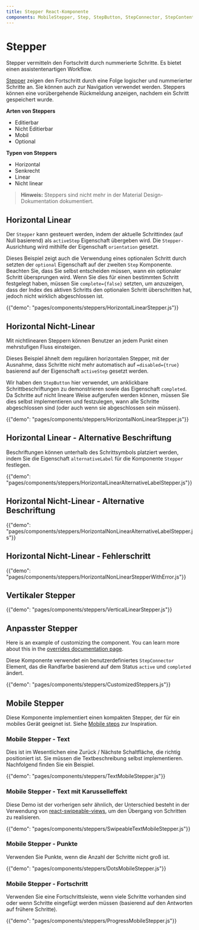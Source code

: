 ```yaml
---
title: Stepper React-Komponente
components: MobileStepper, Step, StepButton, StepConnector, StepContent, StepIcon, StepLabel, Stepper
---
```


# Stepper

<p class="description">Stepper vermitteln den Fortschritt durch nummerierte Schritte. Es bietet einen assistentenartigen Workflow.</p>

[Stepper](https://material.io/archive/guidelines/components/steppers.html) zeigen den Fortschritt durch eine Folge logischer und nummerierter Schritte an. Sie können auch zur Navigation verwendet werden. Steppers können eine vorübergehende Rückmeldung anzeigen, nachdem ein Schritt gespeichert wurde.

**Arten von Steppers**

- Editierbar
- Nicht Editierbar
- Mobil
- Optional

**Typen von Steppers**

- Horizontal
- Senkrecht
- Linear
- Nicht linear

> **Hinweis:** Steppers sind nicht mehr in der Material Design-Dokumentation dokumentiert.

## Horizontal Linear

Der `Stepper` kann gesteuert werden, indem der aktuelle Schrittindex (auf Null basierend) als `activeStep` Eigenschaft übergeben wird. Die `Stepper-` Ausrichtung wird mithilfe der Eigenschaft `orientation` gesetzt.

Dieses Beispiel zeigt auch die Verwendung eines optionalen Schritt durch setzten der `optional` Eigenschaft auf der zweiten `Step` Komponente. Beachten Sie, dass Sie selbst entscheiden müssen, wann ein optionaler Schritt übersprungen wird. Wenn Sie dies für einen bestimmten Schritt festgelegt haben, müssen Sie `complete={false}` setzten, um anzuzeigen, dass der Index des aktiven Schritts den optionalen Schritt überschritten hat, jedoch nicht wirklich abgeschlossen ist.

{{"demo": "pages/components/steppers/HorizontalLinearStepper.js"}}

## Horizontal Nicht-Linear

Mit nichtlinearen Steppern können Benutzer an jedem Punkt einen mehrstufigen Fluss einsteigen.

Dieses Beispiel ähnelt dem regulären horizontalen Stepper, mit der Ausnahme, dass Schritte nicht mehr automatisch auf `=disabled={true}` basierend auf der Eigenschaft `activeStep` gesetzt werden.

Wir haben den `StepButton` hier verwendet, um anklickbare Schrittbeschriftungen zu demonstrieren sowie das Eigenschaft `completed`. Da Schritte auf nicht lineare Weise aufgerufen werden können, müssen Sie dies selbst implementieren und festzulegen, wann alle Schritte abgeschlossen sind (oder auch wenn sie abgeschlossen sein müssen).

{{"demo": "pages/components/steppers/HorizontalNonLinearStepper.js"}}

## Horizontal Linear - Alternative Beschriftung

Beschriftungen können unterhalb des Schrittsymbols platziert werden, indem Sie die Eigenschaft `alternativeLabel` für die Komponente `Stepper` festlegen.

{{"demo": "pages/components/steppers/HorizontalLinearAlternativeLabelStepper.js"}}

## Horizontal Nicht-Linear - Alternative Beschriftung

{{"demo": "pages/components/steppers/HorizontalNonLinearAlternativeLabelStepper.js"}}

## Horizontal Nicht-Linear - Fehlerschritt

{{"demo": "pages/components/steppers/HorizontalNonLinearStepperWithError.js"}}

## Vertikaler Stepper

{{"demo": "pages/components/steppers/VerticalLinearStepper.js"}}

## Anpasster Stepper

Here is an example of customizing the component. You can learn more about this in the [overrides documentation page](/customization/components/).

Diese Komponente verwendet ein benutzerdefiniertes `StepConnector` Element, das die Randfarbe basierend auf dem Status `active` und `completed` ändert.

{{"demo": "pages/components/steppers/CustomizedSteppers.js"}}

## Mobile Stepper

Diese Komponente implementiert einen kompakten Stepper, der für ein mobiles Gerät geeignet ist. Siehe [Mobile steps](https://material.io/archive/guidelines/components/steppers.html#steppers-types-of-steps) zur Inspiration.

### Mobile Stepper - Text

Dies ist im Wesentlichen eine Zurück / Nächste Schaltfläche, die richtig positioniert ist. Sie müssen die Textbeschreibung selbst implementieren. Nachfolgend finden Sie ein Beispiel.

{{"demo": "pages/components/steppers/TextMobileStepper.js"}}

### Mobile Stepper - Text mit Karusselleffekt

Diese Demo ist der vorherigen sehr ähnlich, der Unterschied besteht in der Verwendung von [react-swipeable-views](https://github.com/oliviertassinari/react-swipeable-views), um den Übergang von Schritten zu realisieren.

{{"demo": "pages/components/steppers/SwipeableTextMobileStepper.js"}}

### Mobile Stepper - Punkte

Verwenden Sie Punkte, wenn die Anzahl der Schritte nicht groß ist.

{{"demo": "pages/components/steppers/DotsMobileStepper.js"}}

### Mobile Stepper - Fortschritt

Verwenden Sie eine Fortschrittsleiste, wenn viele Schritte vorhanden sind oder wenn Schritte eingefügt werden müssen (basierend auf den Antworten auf frühere Schritte).

{{"demo": "pages/components/steppers/ProgressMobileStepper.js"}}